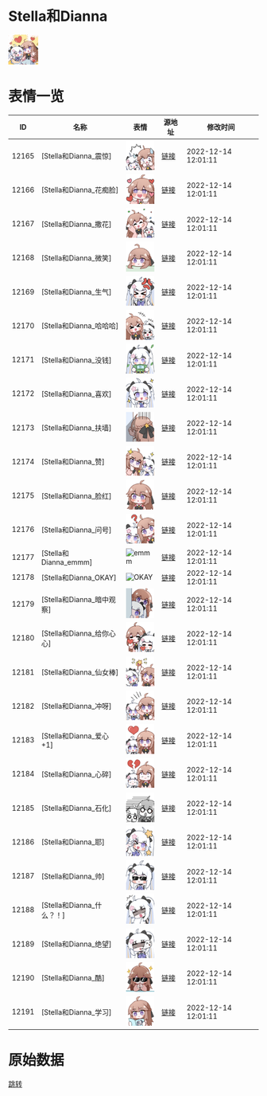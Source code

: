 # Stella和Dianna

<img src="./cover.png" height="60" alt="cover" />

# 表情一览

|ID|名称|表情|源地址|修改时间|
|----|----|----|----|----|
|12165|[Stella和Dianna_震惊]|<img src="./pic/012165_%5BStella和Dianna_震惊%5D.png" height="60" alt="震惊"/>|[链接](https://i0.hdslb.com/bfs/garb/item/d4abc52fa2badfcb5efafee579c48814d7b555b7.png)|2022-12-14 12:01:11|
|12166|[Stella和Dianna_花痴脸]|<img src="./pic/012166_%5BStella和Dianna_花痴脸%5D.png" height="60" alt="花痴脸"/>|[链接](https://i0.hdslb.com/bfs/garb/item/c901a691317fe17396b604ba321fea34cf8e1dbd.png)|2022-12-14 12:01:11|
|12167|[Stella和Dianna_撒花]|<img src="./pic/012167_%5BStella和Dianna_撒花%5D.png" height="60" alt="撒花"/>|[链接](https://i0.hdslb.com/bfs/garb/item/6f3b78795dcabbb4101eba28df53e351b52bf778.png)|2022-12-14 12:01:11|
|12168|[Stella和Dianna_微笑]|<img src="./pic/012168_%5BStella和Dianna_微笑%5D.png" height="60" alt="微笑"/>|[链接](https://i0.hdslb.com/bfs/garb/item/697bf234bc03669e089529222ea1caee1a7c2fa0.png)|2022-12-14 12:01:11|
|12169|[Stella和Dianna_生气]|<img src="./pic/012169_%5BStella和Dianna_生气%5D.png" height="60" alt="生气"/>|[链接](https://i0.hdslb.com/bfs/garb/item/a0c3ff7df259e9bb70af1b5d8d604e74819ed630.png)|2022-12-14 12:01:11|
|12170|[Stella和Dianna_哈哈哈]|<img src="./pic/012170_%5BStella和Dianna_哈哈哈%5D.png" height="60" alt="哈哈哈"/>|[链接](https://i0.hdslb.com/bfs/garb/item/710ee220cd28286733262cf822da137e6a9c06d4.png)|2022-12-14 12:01:11|
|12171|[Stella和Dianna_没钱]|<img src="./pic/012171_%5BStella和Dianna_没钱%5D.png" height="60" alt="没钱"/>|[链接](https://i0.hdslb.com/bfs/garb/item/6d4980914ef350210836dd337b38e3049884b228.png)|2022-12-14 12:01:11|
|12172|[Stella和Dianna_喜欢]|<img src="./pic/012172_%5BStella和Dianna_喜欢%5D.png" height="60" alt="喜欢"/>|[链接](https://i0.hdslb.com/bfs/garb/item/4f241ef6a93472ddd86c1dd684e24c441a899c48.png)|2022-12-14 12:01:11|
|12173|[Stella和Dianna_扶墙]|<img src="./pic/012173_%5BStella和Dianna_扶墙%5D.png" height="60" alt="扶墙"/>|[链接](https://i0.hdslb.com/bfs/garb/item/49fa9a84e9fdace3faeee287ad2b9b9ffa34443f.png)|2022-12-14 12:01:11|
|12174|[Stella和Dianna_赞]|<img src="./pic/012174_%5BStella和Dianna_赞%5D.png" height="60" alt="赞"/>|[链接](https://i0.hdslb.com/bfs/garb/item/73980d12d99e33176aab0a14dbe5b6562e80ed96.png)|2022-12-14 12:01:11|
|12175|[Stella和Dianna_脸红]|<img src="./pic/012175_%5BStella和Dianna_脸红%5D.png" height="60" alt="脸红"/>|[链接](https://i0.hdslb.com/bfs/garb/item/9213e34cf55e050cbec23c7f6e3eeaee82ea0f14.png)|2022-12-14 12:01:11|
|12176|[Stella和Dianna_问号]|<img src="./pic/012176_%5BStella和Dianna_问号%5D.png" height="60" alt="问号"/>|[链接](https://i0.hdslb.com/bfs/garb/item/a9fabd685e43b8725f8a4c0ee5488a97f4f74122.png)|2022-12-14 12:01:11|
|12177|[Stella和Dianna_emmm]|<img src="./pic/012177_%5BStella和Dianna_emmm%5D.png" height="60" alt="emmm"/>|[链接](https://i0.hdslb.com/bfs/garb/item/9ceb887d7c09a91f4e2e12f095d6c7821f178095.png)|2022-12-14 12:01:11|
|12178|[Stella和Dianna_OKAY]|<img src="./pic/012178_%5BStella和Dianna_OKAY%5D.png" height="60" alt="OKAY"/>|[链接](https://i0.hdslb.com/bfs/garb/item/0c9cea345727dbf2308b1540c1257dc212974f76.png)|2022-12-14 12:01:11|
|12179|[Stella和Dianna_暗中观察]|<img src="./pic/012179_%5BStella和Dianna_暗中观察%5D.png" height="60" alt="暗中观察"/>|[链接](https://i0.hdslb.com/bfs/garb/item/789331938054ba69a485b78c0b7f7c9ce1d8bd8a.png)|2022-12-14 12:01:11|
|12180|[Stella和Dianna_给你心心]|<img src="./pic/012180_%5BStella和Dianna_给你心心%5D.png" height="60" alt="给你心心"/>|[链接](https://i0.hdslb.com/bfs/garb/item/e58c345d2de3d2adab0433b05da4fd8b814c8a7d.png)|2022-12-14 12:01:11|
|12181|[Stella和Dianna_仙女棒]|<img src="./pic/012181_%5BStella和Dianna_仙女棒%5D.png" height="60" alt="仙女棒"/>|[链接](https://i0.hdslb.com/bfs/garb/item/7e743972480c3fa803e671b426ac661de8889ce3.png)|2022-12-14 12:01:11|
|12182|[Stella和Dianna_冲呀]|<img src="./pic/012182_%5BStella和Dianna_冲呀%5D.png" height="60" alt="冲呀"/>|[链接](https://i0.hdslb.com/bfs/garb/item/c325675f82872a93ded7a9194187d40520129674.png)|2022-12-14 12:01:11|
|12183|[Stella和Dianna_爱心+1]|<img src="./pic/012183_%5BStella和Dianna_爱心+1%5D.png" height="60" alt="爱心+1"/>|[链接](https://i0.hdslb.com/bfs/garb/item/723ed3181d10c1d9bff4b9af2a8ea01a2528b35d.png)|2022-12-14 12:01:11|
|12184|[Stella和Dianna_心碎]|<img src="./pic/012184_%5BStella和Dianna_心碎%5D.png" height="60" alt="心碎"/>|[链接](https://i0.hdslb.com/bfs/garb/item/8af8aad43df55adfa6607357c79f7ee37cb7cc7d.png)|2022-12-14 12:01:11|
|12185|[Stella和Dianna_石化]|<img src="./pic/012185_%5BStella和Dianna_石化%5D.png" height="60" alt="石化"/>|[链接](https://i0.hdslb.com/bfs/garb/item/bf5522c54e0c7a055815423d02a324b75346d653.png)|2022-12-14 12:01:11|
|12186|[Stella和Dianna_耶]|<img src="./pic/012186_%5BStella和Dianna_耶%5D.png" height="60" alt="耶"/>|[链接](https://i0.hdslb.com/bfs/garb/item/d4efce7ab18dd2885c25ceee602836ec88cf7b3f.png)|2022-12-14 12:01:11|
|12187|[Stella和Dianna_帅]|<img src="./pic/012187_%5BStella和Dianna_帅%5D.png" height="60" alt="帅"/>|[链接](https://i0.hdslb.com/bfs/garb/item/4d993ac200c29bcaac1c803762ce115f39414071.png)|2022-12-14 12:01:11|
|12188|[Stella和Dianna_什么？！]|<img src="./pic/012188_%5BStella和Dianna_什么？！%5D.png" height="60" alt="什么？！"/>|[链接](https://i0.hdslb.com/bfs/garb/item/470663df32d38430f02bd6f4abd760cecb057ed7.png)|2022-12-14 12:01:11|
|12189|[Stella和Dianna_绝望]|<img src="./pic/012189_%5BStella和Dianna_绝望%5D.png" height="60" alt="绝望"/>|[链接](https://i0.hdslb.com/bfs/garb/item/179f4aa349b71e90fc9f45c64820081510d1e968.png)|2022-12-14 12:01:11|
|12190|[Stella和Dianna_酷]|<img src="./pic/012190_%5BStella和Dianna_酷%5D.png" height="60" alt="酷"/>|[链接](https://i0.hdslb.com/bfs/garb/item/0b0f90b9980e44b50aa85343e439d257b6d8e1b5.png)|2022-12-14 12:01:11|
|12191|[Stella和Dianna_学习]|<img src="./pic/012191_%5BStella和Dianna_学习%5D.png" height="60" alt="学习"/>|[链接](https://i0.hdslb.com/bfs/garb/item/bbc247d359f569043ef00da84fadd1b9c161d3f6.png)|2022-12-14 12:01:11|

# 原始数据

[跳转](./raw.json)

